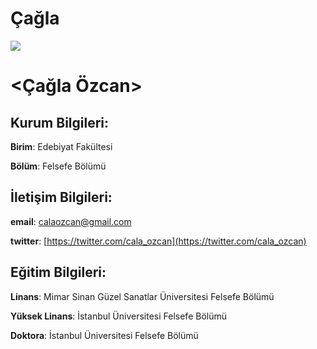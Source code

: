 # Çağla
![](https://avatars1.githubusercontent.com/u/61309129?s=400&v=4)   

# <**Çağla Özcan**>    

## **Kurum Bilgileri**:
 
**Birim**: Edebiyat Fakültesi

**Bölüm**: Felsefe Bölümü

## **İletişim Bilgileri**:

**email**: calaozcan@gmail.com

**twitter**: [https://twitter.com/cala_ozcan](https://twitter.com/cala_ozcan)

## **Eğitim Bilgileri**:

**Linans**: Mimar Sinan Güzel Sanatlar Üniversitesi Felsefe Bölümü

**Yüksek Linans**: İstanbul Üniversitesi Felsefe Bölümü

**Doktora**: İstanbul Üniversitesi Felsefe Bölümü
